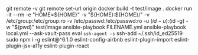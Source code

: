 git remote -v
git remote set-url origin <SSH GITHUB ADDRESS>
docker build -t test/image .
docker run -it --rm -e "HOME=${HOME}" -v "${HOME}:${HOME}/" -v /etc/group:/etc/group:ro -v /etc/passwd:/etc/passwd:ro -u $(id -u):$(id -g) -w "$(pwd)" test/image
ansible-playbook FILENAME.yml
ansible-playbook  local.yml --ask-vault-pass
eval `ssh-agent -s`
ssh-add ~/.ssh/id_ed25519
sudo npm i -g eslint@^6.1.0 eslint-config-airbnb eslint-plugin-import eslint-plugin-jsx-a11y eslint-plugin-react

